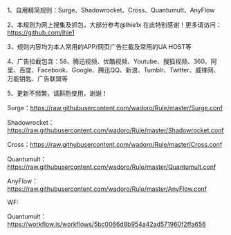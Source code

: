 1、自用精简规则：Surge、Shadowrocket、Cross、Quantumult、AnyFlow 

2、本规则为网上搜集及抓包，大部分参考@lhie1x 在此特别感谢！更多请访问：https://github.com/lhie1

3、规则内容均为本人常用的APP/网页广告拦截及常用的UA HOST等

4、广告拉截包含：58、腾迅视频、优酷视频、Youtube、搜狐视频、360、阿里、百度、Facebook、Google、腾迅QQ、新浪、Tumblr、Twitter、威锋网、万能钥匙、广告联盟等

5、更新不频繁，请斟酌使用，谢谢！

Surge：https://raw.githubusercontent.com/wadoro/Rule/master/Surge.conf

Shadowrocket：https://raw.githubusercontent.com/wadoro/Rule/master/Shadowrocket.conf

Cross：https://raw.githubusercontent.com/wadoro/Rule/master/Cross.conf

Quantumult：https://raw.githubusercontent.com/wadoro/Rule/master/Quantumult.conf

AnyFlow：https://raw.githubusercontent.com/wadoro/Rule/master/AnyFlow.conf

WF:

Quantumult：https://workflow.is/workflows/5bc0066d8b954a42ad571960f2ffa656
